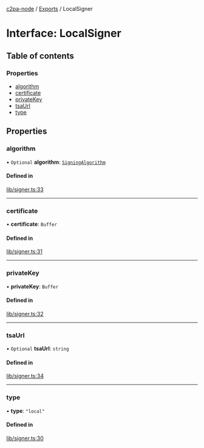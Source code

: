 [c2pa-node](../README.md) / [Exports](../modules.md) / LocalSigner

# Interface: LocalSigner

## Table of contents

### Properties

- [algorithm](LocalSigner.md#algorithm)
- [certificate](LocalSigner.md#certificate)
- [privateKey](LocalSigner.md#privatekey)
- [tsaUrl](LocalSigner.md#tsaurl)
- [type](LocalSigner.md#type)

## Properties

### algorithm

• `Optional` **algorithm**: [`SigningAlgorithm`](../enums/SigningAlgorithm.md)

#### Defined in

[lib/signer.ts:33](https://github.com/contentauth/c2pa-node/blob/de93f0b/js-src/lib/signer.ts#L33)

___

### certificate

• **certificate**: `Buffer`

#### Defined in

[lib/signer.ts:31](https://github.com/contentauth/c2pa-node/blob/de93f0b/js-src/lib/signer.ts#L31)

___

### privateKey

• **privateKey**: `Buffer`

#### Defined in

[lib/signer.ts:32](https://github.com/contentauth/c2pa-node/blob/de93f0b/js-src/lib/signer.ts#L32)

___

### tsaUrl

• `Optional` **tsaUrl**: `string`

#### Defined in

[lib/signer.ts:34](https://github.com/contentauth/c2pa-node/blob/de93f0b/js-src/lib/signer.ts#L34)

___

### type

• **type**: ``"local"``

#### Defined in

[lib/signer.ts:30](https://github.com/contentauth/c2pa-node/blob/de93f0b/js-src/lib/signer.ts#L30)
